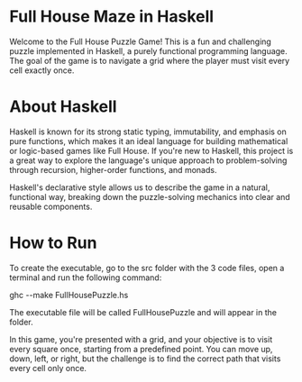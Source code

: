 # Full House Maze in Haskell

Welcome to the Full House Puzzle Game! This is a fun and challenging puzzle implemented in Haskell, a purely functional programming language. The goal of the game is to navigate a grid where the player must visit every cell exactly once.

# About Haskell
Haskell is known for its strong static typing, immutability, and emphasis on pure functions, which makes it an ideal language for building mathematical or logic-based games like Full House. If you're new to Haskell, this project is a great way to explore the language's unique approach to problem-solving through recursion, higher-order functions, and monads.

Haskell's declarative style allows us to describe the game in a natural, functional way, breaking down the puzzle-solving mechanics into clear and reusable components.

# How to Run
To create the executable, go to the src folder with the 3 code files, open a terminal
and run the following command:
 
ghc --make FullHousePuzzle.hs

The executable file will be called FullHousePuzzle and will appear in the folder.

In this game, you're presented with a grid, and your objective is to visit every square once, starting from a predefined point. You can move up, down, left, or right, but the challenge is to find the correct path that visits every cell only once.


